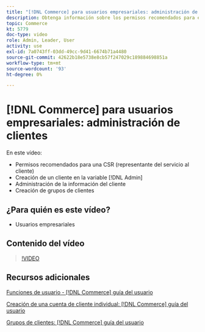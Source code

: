 ```yaml
---
title: "[!DNL Commerce] para usuarios empresariales: administración de clientes"
description: Obtenga información sobre los permisos recomendados para el servicio al cliente y cree un cliente en la [!DNL Admin], administrar la información del cliente y crear grupos de clientes.
topic: Commerce
kt: 5779
doc-type: video
role: Admin, Leader, User
activity: use
exl-id: 7a0743ff-03dd-49cc-9d41-6674b71a4480
source-git-commit: 42622b18e5738e8cb57f247029c189884698851a
workflow-type: tm+mt
source-wordcount: '93'
ht-degree: 0%

---
```


# [!DNL Commerce] para usuarios empresariales: administración de clientes

En este vídeo:

- Permisos recomendados para una CSR (representante del servicio al cliente)
- Creación de un cliente en la variable [!DNL Admin]
- Administración de la información del cliente
- Creación de grupos de clientes

## ¿Para quién es este vídeo?

- Usuarios empresariales

## Contenido del vídeo

>[!VIDEO](https://video.tv.adobe.com/v/36189?quality=12&learn=on)

## Recursos adicionales

[Funciones de usuario - [!DNL Commerce] guía del usuario](https://docs.magento.com/user-guide/system/permissions-user-roles.html)

[Creación de una cuenta de cliente individual: [!DNL Commerce] guía del usuario](https://docs.magento.com/user-guide/customers/account-create.html)

[Grupos de clientes: [!DNL Commerce] guía del usuario](https://docs.magento.com/user-guide/customers/customer-groups.html)
